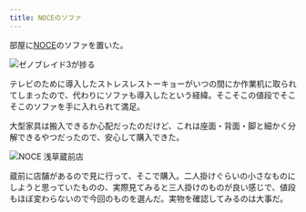 ```yaml
---
title: NOCEのソファ
---
```

部屋に[NOCE](https://www.noce.co.jp/)のソファを置いた。

![](https://lh4.googleusercontent.com/gxyv5a9N5eMeupTi6I5G0OtHbMsN7ldbCwPP8zWC6xol5OCn1L45aPh6hofV0QzUch3A0IyMpBkSLfc8Ts0diK79v411G8xQQ2v5inkwc24xy2onGHj_qweBhSyziHotR84Xi-hjFl5_ajJyW0Sb9fA "ゼノブレイド3が捗る")

テレビのために導入したストレスレストーキョーがいつの間にか作業机に取られてしまったので、代わりにソファも導入したという経緯。そこそこの値段でそこそこのソファを手に入れられて満足。

大型家具は搬入できるか心配だったのだけど、これは座面・背面・脚と細かく分解できるやつだったので、安心して購入できた。

![](https://lh6.googleusercontent.com/5wapaPea9XfRC2VQ5g1-JxWzOFDBTjYAwLSXxxBEv_TgaJGEUhg0Fie2-xCJEgwNOsFqANNxgMKTDMWJ4WJjj45kNnDgyaVL1eJ5PE8nq-bzl0OZDezeekMWpdJY9QoFSv_0EO9fLPycE_Mzx4Bw7a4 "NOCE 浅草蔵前店")

蔵前に店舗があるので見に行って、そこで購入。二人掛けぐらいの小さなものにしようと思っていたものの、実際見てみると三人掛けのものが良い感じで、値段もほぼ変わらないので今回のものを選んだ。実物を確認してみるのは大事だ。
